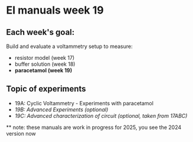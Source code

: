 # EI manuals week 19

## Each week's goal:
Build and evaluate a voltammetry setup to measure:
- resistor model (week 17)
- buffer solution (week 18)
- **paracetamol (week 19)**


## Topic of experiments

- 19A: Cyclic Voltammetry - Experiments with paracetamol
- _19B: Advanced Experiments (optional)_
- _19C: Advanced characterization of circuit (optional, taken from 17ABC)_

** note: these manuals are work in progress for 2025, you see the 2024 version now

